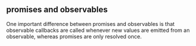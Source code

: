 ## promises and observables

One important difference between promises and observables is that observable callbacks are called whenever new values are emitted from an observable, whereas promises are only resolved once.
